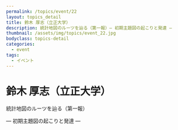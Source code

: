 ```yaml
---
permalink: /topics/event/22
layout: topics_detail
title: 鈴木 厚志（立正大学）
description: 統計地図のルーツを辿る（第一報）— 初期主題図の起こりと発達 —
thumbnail: /assets/img/topics/event_22.jpg
bodyclass: topics-detail
categories:
  - event
tags:
  - イベント
---
```


# 鈴木 厚志（立正大学）

統計地図のルーツを辿る（第一報）

— 初期主題図の起こりと発達 —
